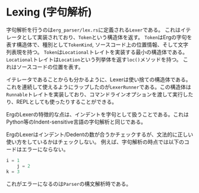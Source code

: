 # Lexing (字句解析)

字句解析を行うのは`erg_parser/lex.rs`に定義される`Lexer`である。
これはイテレータとして実装されており、`Token`という構造体を返す。
`Token`はErgの字句を表す構造体で、種別として`TokenKind`, ソースコード上の位置情報、そして文字列表現を持つ。
`Token`は`Locational`トレイトを実装する最小の構造体である。`Locational`トレイトは`Location`という列挙体を返す`loc()`メソッドを持つ。
これはソースコードの位置を表す。

イテレータであることからも分かるように、Lexerは使い捨ての構造体である。
これを連続して使えるようにラップしたのが`LexerRunner`である。この構造体は`Runnable`トレイトを実装しており、コマンドラインオプションを渡して実行したり、REPLとしても使ったりすることができる。

ErgのLexerの特徴的な点は、インデントを字句として扱うことである。これはPython等のIndent-sensitive言語の字句解析と同じである。

ErgのLexerはインデント/Dedentの数が合うかチェックするが、文法的に正しい使い方をしているかはチェックしない。
例えば、字句解析の時点では以下のコードはエラーにならない。

```python
i = 1
    j = 2
k = 3
```

これがエラーになるのは`Parser`の構文解析時である。
